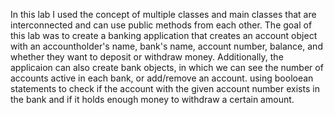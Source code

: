 In this lab I used the concept of multiple classes and main classes that are interconnected and can use public methods from each other.
The goal of this lab was to create a banking application that creates an account object with an accountholder's name, bank's name, account number, balance, and whether they want to deposit or withdraw money.
Additionally, the applicaion can also create bank objects, in which we can see the number of accounts active in each bank, or add/remove an account. using booloean statements to check if the account with the given account number exists in the bank and if it holds enough money to withdraw a certain amount.
